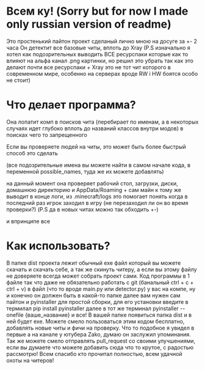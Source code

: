 # Всем ку! (Sorry but for now I made only russian version of readme)

Это простенький пайтон проект сделаный лично мною на досуге за +- 2 часа
Он детектит все базовые читы, вплоть до Xray 
(P.S изначально я хотел как подозрительных выводить ВСЕ ресурспаки которые как то влияют на альфа канал .png картинки, но решил это убрать так как это делают почти все ресурспаки + Xray это не тот чит которого в современном мире, особенно на серверах вроде RW i HW боятся особо не стоит)

# Что делает программа?

Она лопатит комп в поисков чита (перебирает по именам, а в некоторых случаях идет глубоко вплоть до названий классов внутри модов)
в поисках чего то запрещенного

Если вы проверяете людей на читы, это может быть более быстрый способ это сделать

(все подозрительные имена вы можете найти в самом начале кода, в переменной possible_names, туда же их можете добавлять)

на данный момент она проверяет рабочий стол, загрузки, диски, домашнюю директорию и AppData/Roaming + сам майн
к тому же выводит в конце логи, из .minecraft/logs это помогает понять когда в последний раз игрок заходил в игру (не перезаходил ли он во время проверки?)
(P.S да в новых читах можно так обходить +-)

и впринципе все

# Как использовать?

В папке dist проекта лежит обычный exe файл который вы можете скачать и скачать себе, а так же скинуть читеру, 
а если вы этому файлу не доверяете всегда может собрать проект сами. Код программы в 1 файле так что даже не обязательно работать с git
(банальный ctrl + c + ctrl + v) в файл (что то вроде main.py или detector.py) у вас на компе, ну и конечно он должен быть в какой-то папке
далее вам нужен сам пайтон и pyinstaller для простой сборки, для его установки введите в термилал pip install pyinstaller
далее в тот же терминал pyinstaller --onefile {ваше_название} и все! В вашей папке появиться папка dist и в ней будет exe. Можете смело
пользоваться этим кодом бесплатно, добавлять новые читы и фичи на проверку. Что то подобное я увидел в первые а на канале у ютубера Zako,
думаю он заслужил упоминания. Так же можете смело отправлять pull_request со своими улучшениями, если вы думаете что можете добавить сюда
что то крутое, с радостью рассмотрю! Всем спасибо кто прочитал полностью, всем удачной охоты на читеров!